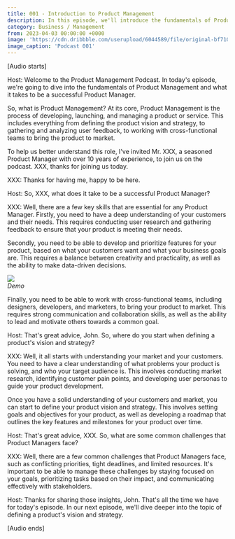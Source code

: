 ```yaml
---
title: 001 - Introduction to Product Management
description: In this episode, we'll introduce the fundamentals of Product Management and discuss what it takes to be a successful Product Manager. From defining a product's vision and strategy to managing cross-functional teams, we'll cover the key responsibilities and skills required for this critical role in any organization.
category: Business / Management
from: 2023-04-03 00:00:00 +0000
image: 'https://cdn.dribbble.com/userupload/6044589/file/original-bf710b25a126d4ac767921d4e5d47bb6.png?compress=1&resize=752x'
image_caption: 'Podcast 001'
---
```


[Audio starts]

Host: Welcome to the Product Management Podcast. In today's episode, we're going to dive into the fundamentals of Product Management and what it takes to be a successful Product Manager.

So, what is Product Management? At its core, Product Management is the process of developing, launching, and managing a product or service. This includes everything from defining the product vision and strategy, to gathering and analyzing user feedback, to working with cross-functional teams to bring the product to market.

To help us better understand this role, I've invited Mr. XXX, a seasoned Product Manager with over 10 years of experience, to join us on the podcast. XXX, thanks for joining us today.

XXX: Thanks for having me, happy to be here.

Host: So, XXX, what does it take to be a successful Product Manager?

XXX: Well, there are a few key skills that are essential for any Product Manager. Firstly, you need to have a deep understanding of your customers and their needs. This requires conducting user research and gathering feedback to ensure that your product is meeting their needs.

Secondly, you need to be able to develop and prioritize features for your product, based on what your customers want and what your business goals are. This requires a balance between creativity and practicality, as well as the ability to make data-driven decisions.


<div class="gallery-box">
  <div class="gallery">
    <img src="https://images.unsplash.com/photo-1552664730-d307ca884978?ixlib=rb-4.0.3&ixid=MnwxMjA3fDB8MHxwaG90by1wYWdlfHx8fGVufDB8fHx8&auto=format&fit=crop&w=2670&q=80" loading="lazy">
  </div>
  <em>Demo</em>
</div>

Finally, you need to be able to work with cross-functional teams, including designers, developers, and marketers, to bring your product to market. This requires strong communication and collaboration skills, as well as the ability to lead and motivate others towards a common goal.

Host: That's great advice, John. So, where do you start when defining a product's vision and strategy?

XXX: Well, it all starts with understanding your market and your customers. You need to have a clear understanding of what problems your product is solving, and who your target audience is. This involves conducting market research, identifying customer pain points, and developing user personas to guide your product development.

Once you have a solid understanding of your customers and market, you can start to define your product vision and strategy. This involves setting goals and objectives for your product, as well as developing a roadmap that outlines the key features and milestones for your product over time.

Host: That's great advice, XXX. So, what are some common challenges that Product Managers face?

XXX: Well, there are a few common challenges that Product Managers face, such as conflicting priorities, tight deadlines, and limited resources. It's important to be able to manage these challenges by staying focused on your goals, prioritizing tasks based on their impact, and communicating effectively with stakeholders.

Host: Thanks for sharing those insights, John. That's all the time we have for today's episode. In our next episode, we'll dive deeper into the topic of defining a product's vision and strategy.

[Audio ends]